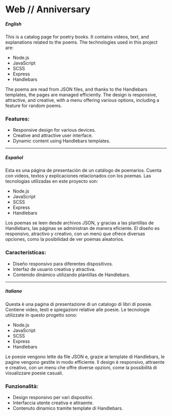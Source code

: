 # Web // Anniversary

##### English

This is a catalog page for poetry books. It contains videos, text, and explanations related to the poems. The technologies used in this project are:

- Node.js
- JavaScript
- SCSS
- Express
- Handlebars

The poems are read from JSON files, and thanks to the Handlebars templates, the pages are managed efficiently. The design is responsive, attractive, and creative, with a menu offering various options, including a feature for random poems.

### Features:
- Responsive design for various devices.
- Creative and attractive user interface.
- Dynamic content using Handlebars templates.

---

##### Español

Esta es una página de presentación de un catálogo de poemarios. Cuenta con videos, textos y explicaciones relacionados con los poemas. Las tecnologías utilizadas en este proyecto son:

- Node.js
- JavaScript
- SCSS
- Express
- Handlebars

Los poemas se leen desde archivos JSON, y gracias a las plantillas de Handlebars, las páginas se administran de manera eficiente. El diseño es responsivo, atractivo y creativo, con un menú que ofrece diversas opciones, como la posibilidad de ver poemas aleatorios.

### Características:
- Diseño responsivo para diferentes dispositivos.
- Interfaz de usuario creativa y atractiva.
- Contenido dinámico utilizando plantillas de Handlebars.

---

##### Italiano

Questa è una pagina di presentazione di un catalogo di libri di poesie. Contiene video, testi e spiegazioni relative alle poesie. Le tecnologie utilizzate in questo progetto sono:

- Node.js
- JavaScript
- SCSS
- Express
- Handlebars

Le poesie vengono lette da file JSON e, grazie ai template di Handlebars, le pagine vengono gestite in modo efficiente. Il design è responsivo, attraente e creativo, con un menu che offre diverse opzioni, come la possibilità di visualizzare poesie casuali.

### Funzionalità:
- Design responsivo per vari dispositivi.
- Interfaccia utente creativa e attraente.
- Contenuto dinamico tramite template di Handlebars.

